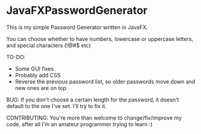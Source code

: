 JavaFXPasswordGenerator
=======================

This is my simple Password Generator written in JavaFX.

You can choose whether to have numbers, lowercase or uppercase letters, and special characters (!@#$ etc)

TO-DO:
- Some GUI fixes
- Probably add CSS
- Reverse the previous password list, so older passwords move down and new ones are on top

BUG:
If you don't choose a certain length for the password, it doesn't default to the one I've set. I'll try to fix it.

CONTRIBUTING:
You're more than welcome to change/fix/improve my code, after all I'm an amateur programmer trying to learn :)
